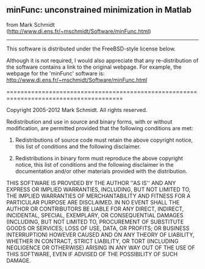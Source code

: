 ## minFunc: unconstrained minimization in Matlab

from Mark Schmidt (http://www.di.ens.fr/~mschmidt/Software/minFunc.html)

-------

This software is distributed under the FreeBSD-style license below.

Although it is not required, I would also appreciate that any re-distribution of the
software contains a link to the original webpage.  For example, the webpage for the
'minFunc' software is:
http://www.di.ens.fr/~mschmidt/Software/minFunc.html

=======================================================================================

Copyright 2005-2012 Mark Schmidt. All rights reserved.

Redistribution and use in source and binary forms, with or without modification, are
permitted provided that the following conditions are met:

1. Redistributions of source code must retain the above copyright notice, this list of
conditions and the following disclaimer.

2. Redistributions in binary form must reproduce the above copyright notice, this list
of conditions and the following disclaimer in the documentation and/or other materials
provided with the distribution.

THIS SOFTWARE IS PROVIDED BY THE AUTHOR ''AS IS'' AND ANY EXPRESS OR IMPLIED
WARRANTIES, INCLUDING, BUT NOT LIMITED TO, THE IMPLIED WARRANTIES OF MERCHANTABILITY AND
FITNESS FOR A PARTICULAR PURPOSE ARE DISCLAIMED. IN NO EVENT SHALL THE AUTHOR OR
CONTRIBUTORS BE LIABLE FOR ANY DIRECT, INDIRECT, INCIDENTAL, SPECIAL, EXEMPLARY, OR
CONSEQUENTIAL DAMAGES (INCLUDING, BUT NOT LIMITED TO, PROCUREMENT OF SUBSTITUTE GOODS OR
SERVICES; LOSS OF USE, DATA, OR PROFITS; OR BUSINESS INTERRUPTION) HOWEVER CAUSED AND ON
ANY THEORY OF LIABILITY, WHETHER IN CONTRACT, STRICT LIABILITY, OR TORT (INCLUDING
NEGLIGENCE OR OTHERWISE) ARISING IN ANY WAY OUT OF THE USE OF THIS SOFTWARE, EVEN IF
ADVISED OF THE POSSIBILITY OF SUCH DAMAGE.

